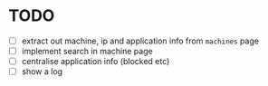 # TODO

- [ ] extract out machine, ip and application info from `machines` page
- [ ] implement search in machine page
- [ ] centralise application info (blocked etc)
- [ ] show a log
